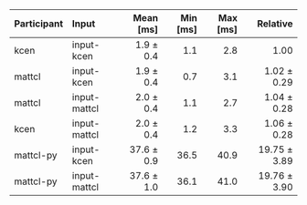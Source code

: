 | Participant | Input | Mean [ms] | Min [ms] | Max [ms] | Relative |
|:---|:---|---:|---:|---:|---:|
| kcen | input-kcen | 1.9 ± 0.4 | 1.1 | 2.8 | 1.00 |
| mattcl | input-kcen | 1.9 ± 0.4 | 0.7 | 3.1 | 1.02 ± 0.29 |
| mattcl | input-mattcl | 2.0 ± 0.4 | 1.1 | 2.7 | 1.04 ± 0.28 |
| kcen | input-mattcl | 2.0 ± 0.4 | 1.2 | 3.3 | 1.06 ± 0.28 |
| mattcl-py | input-kcen | 37.6 ± 0.9 | 36.5 | 40.9 | 19.75 ± 3.89 |
| mattcl-py | input-mattcl | 37.6 ± 1.0 | 36.1 | 41.0 | 19.76 ± 3.90 |
